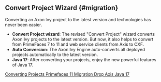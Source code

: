 ## Convert Project Wizard {#migration}

Converting an Axon Ivy project to the latest version and technologies has never been easier. 

- __Convert Project wizard__: The revised "Convert Project" wizard converts Axon Ivy projects 
to the latest version. But now, it also helps to convert from PrimeFaces 7 to 11 and
web service clients from Axis to CXF.
- __Auto Conversion__: The Axon Ivy Engine auto-converts all deployed projects automatically
to the latest version.
- __Java 17__: After converting your projects, enjoy the new powerful features of Java 17.

<div class="short-links">
	<a href="${docBaseUrl}/designer-guide/process-modeling/projects/converting.html#converting-projects"
		target="_blank" rel="noopener noreferrer">
		<i class="si si-book"></i> Converting Projects
	</a>
  <a href="${docBaseUrl}/axonivy/migration/migration-notes-pf11.html#primefaces-11-migration"
    target="_blank" rel="noopener noreferrer">
    <i class="si si-book"></i> Primefaces 11 Migration
  </a>
  <a href="${docBaseUrl}/axonivy/migration/migration-notes-93.html#migrate-93-axis"
    target="_blank" rel="noopener noreferrer">
    <i class="si si-book"></i> Drop Axis
  </a>
  <a href="https://docs.oracle.com/en/java/javase/17/"
    target="_blank" rel="noopener noreferrer">
    <i class="si si-book"></i> Java 17
  </a>
</div>
